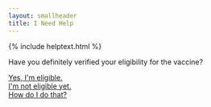 ```yaml
---
layout: smallheader
title: I Need Help
---
```


{% include helptext.html %}

<p class="h3 mb-4">Have you definitely verified your eligibility for the vaccine?</p>

<div class="row w-100 mb-5">
  <div class="col mx-auto"><a class="btn btn-success btn-lg btn-block py-md-3" href="/help-2">Yes, I'm eligible.</a></div>
  <div class="col mx-auto"><a class="btn btn-warning btn-lg btn-block py-md-3" href="javascript:alert('We can only help those who are eligible right now.')">I'm not eligible yet.</a></div>
  <div class="col mx-auto"><a class="btn btn-info btn-lg btn-block py-md-3" href="https://am-i-eligible.covid19vaccine.health.ny.gov/">How do I do that?</a></div>
</div>
